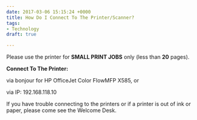 ```yaml
---
date: 2017-03-06 15:15:24 +0000
title: How Do I Connect To The Printer/Scanner?
tags:
- Technology
draft: true

---
```

Please use the printer for **SMALL PRINT JOBS** only (less than **20** pages).

**Connect To The Printer:**

via bonjour for HP OfficeJet Color FlowMFP X585, or

via IP: 192.168.118.10

If you have trouble connecting to the printers or if a printer is out of ink or paper, please come see the Welcome Desk.